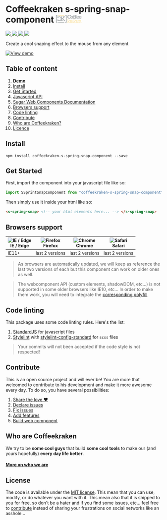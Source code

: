 # Coffeekraken s-spring-snap-component <img src=".resources/coffeekraken-logo.jpg" height="25px" />

<p>
	<!-- <a href="https://travis-ci.org/coffeekraken/s-spring-snap-component">
		<img src="https://img.shields.io/travis/coffeekraken/s-spring-snap-component.svg?style=flat-square" />
	</a> -->
	<a href="https://www.npmjs.com/package/coffeekraken-s-spring-snap-component">
		<img src="https://img.shields.io/npm/v/coffeekraken-s-spring-snap-component.svg?style=flat-square" />
	</a>
	<a href="https://github.com/coffeekraken/s-spring-snap-component/blob/master/LICENSE.txt">
		<img src="https://img.shields.io/npm/l/coffeekraken-s-spring-snap-component.svg?style=flat-square" />
	</a>
	<!-- <a href="https://github.com/coffeekraken/s-spring-snap-component">
		<img src="https://img.shields.io/npm/dt/coffeekraken-s-spring-snap-component.svg?style=flat-square" />
	</a>
	<a href="https://github.com/coffeekraken/s-spring-snap-component">
		<img src="https://img.shields.io/github/forks/coffeekraken/s-spring-snap-component.svg?style=social&label=Fork&style=flat-square" />
	</a>
	<a href="https://github.com/coffeekraken/s-spring-snap-component">
		<img src="https://img.shields.io/github/stars/coffeekraken/s-spring-snap-component.svg?style=social&label=Star&style=flat-square" />
	</a> -->
	<a href="https://twitter.com/coffeekrakenio">
		<img src="https://img.shields.io/twitter/url/http/coffeekrakenio.svg?style=social&style=flat-square" />
	</a>
	<a href="http://coffeekraken.io">
		<img src="https://img.shields.io/twitter/url/http/shields.io.svg?style=flat-square&label=coffeekraken.io&colorB=f2bc2b&style=flat-square" />
	</a>
</p>

<p class="lead">Create a cool snaping effect to the mouse from any element</p>

[![View demo](http://components.coffeekraken.io/assets/img/view-demo.png)](http://components.coffeekraken.io/app/s-spring-snap-component)

## Table of content

1. **[Demo](http://components.coffeekraken.io/app/s-spring-snap-component)**
2. [Install](#readme-install)
3. [Get Started](#readme-get-started)
4. [Javascript API](doc/js)
5. [Sugar Web Components Documentation](https://github.com/coffeekraken/sugar/blob/master/doc/webcomponent.md)
6. [Browsers support](#readme-browsers-support)
7. [Code linting](#readme-code-linting)
8. [Contribute](#readme-contribute)
9. [Who are Coffeekraken?](#readme-who-are-coffeekraken)
10. [Licence](#readme-license)

<a name="readme-install"></a>

## Install

```
npm install coffeekraken-s-spring-snap-component --save
```

<a name="readme-get-started"></a>

## Get Started

First, import the component into your javascript file like so:

```js
import SSprintSnapComponent from "coffeekraken-s-spring-snap-component"
```

Then simply use it inside your html like so:

```html
<s-spring-snap> <!-- your html elements here... --> </s-spring-snap>
```

<a id="readme-browsers-support"></a>

## Browsers support

| <img src="https://raw.githubusercontent.com/godban/browsers-support-badges/master/src/images/edge.png" alt="IE / Edge" width="16px" height="16px" /></br>IE / Edge | <img src="https://raw.githubusercontent.com/godban/browsers-support-badges/master/src/images/firefox.png" alt="Firefox" width="16px" height="16px" /></br>Firefox | <img src="https://raw.githubusercontent.com/godban/browsers-support-badges/master/src/images/chrome.png" alt="Chrome" width="16px" height="16px" /></br>Chrome | <img src="https://raw.githubusercontent.com/godban/browsers-support-badges/master/src/images/safari.png" alt="Safari" width="16px" height="16px" /></br>Safari |
| ------------------------------------------------------------------------------------------------------------------------------------------------------------------ | ----------------------------------------------------------------------------------------------------------------------------------------------------------------- | -------------------------------------------------------------------------------------------------------------------------------------------------------------- | -------------------------------------------------------------------------------------------------------------------------------------------------------------- |
| IE11+                                                                                                                                                              | last 2 versions                                                                                                                                                   | last 2 versions                                                                                                                                                | last 2 versions                                                                                                                                                |

> As browsers are automatically updated, we will keep as reference the last two versions of each but this component can work on older ones as well.

> The webcomponent API (custom elements, shadowDOM, etc...) is not supported in some older browsers like IE10, etc... In order to make them work, you will need to integrate the [corresponding polyfill](https://www.webcomponents.org/polyfills).

<a id="readme-code-linting"></a>

## Code linting

This package uses some code linting rules. Here's the list:

1. [StandardJS](https://standardjs.com/) for javascript files
2. [Stylelint](https://github.com/stylelint/stylelint) with [stylelint-config-standard](https://github.com/stylelint/stylelint-config-standard) for `scss` files

> Your commits will not been accepted if the code style is not respected!

<a id="readme-contribute"></a>

## Contribute

This is an open source project and will ever be! You are more that welcomed to contribute to his development and make it more awesome every day.
To do so, you have several possibilities:

1. [Share the love ❤️](https://github.com/Coffeekraken/coffeekraken/blob/master/contribute.md#contribute-share-the-love)
2. [Declare issues](https://github.com/Coffeekraken/coffeekraken/blob/master/contribute.md#contribute-declare-issues)
3. [Fix issues](https://github.com/Coffeekraken/coffeekraken/blob/master/contribute.md#contribute-fix-issues)
4. [Add features](https://github.com/Coffeekraken/coffeekraken/blob/master/contribute.md#contribute-add-features)
5. [Build web component](https://github.com/Coffeekraken/coffeekraken/blob/master/contribute.md#contribute-build-web-component)

<a id="readme-who-are-coffeekraken"></a>

## Who are Coffeekraken

We try to be **some cool guys** that build **some cool tools** to make our (and yours hopefully) **every day life better**.

#### [More on who we are](https://github.com/Coffeekraken/coffeekraken/blob/master/who-are-we.md)

<a id="readme-license"></a>

## License

The code is available under the [MIT license](LICENSE.txt). This mean that you can use, modify, or do whatever you want with it. This mean also that it is shipped to you for free, so don't be a hater and if you find some issues, etc... feel free to [contribute](https://github.com/Coffeekraken/coffeekraken/blob/master/contribute.md) instead of sharing your frustrations on social networks like an asshole...

